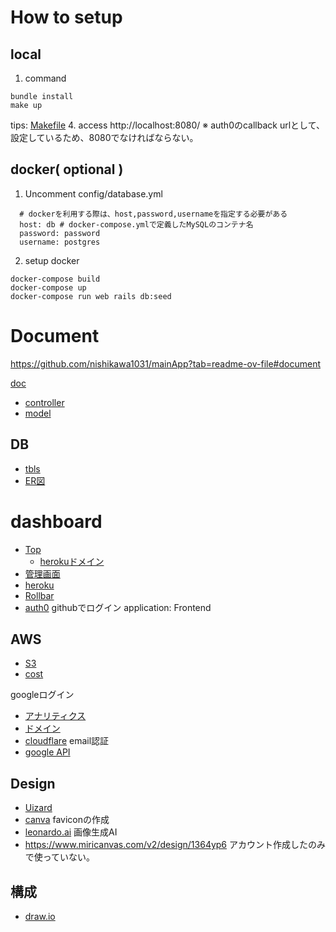 # How to setup
## local
1. command
```
bundle install
make up
```
tips: [Makefile](/Makefile)
4. access http://localhost:8080/
※ auth0のcallback urlとして、設定しているため、8080でなければならない。

## docker( optional )
1. Uncomment
config/database.yml
```
  # dockerを利用する際は、host,password,usernameを指定する必要がある
  host: db # docker-compose.ymlで定義したMySQLのコンテナ名
  password: password
  username: postgres
```
2. setup docker
```
docker-compose build
docker-compose up
docker-compose run web rails db:seed
```

# Document
https://github.com/nishikawa1031/mainApp?tab=readme-ov-file#document

[doc](/doc/)

* [controller](/doc/controllers_complete.svg)
* [model](/doc/models_complete.svg)

## DB
* [tbls](/doc/schema/README.md)
* [ER図](/erd.pdf)

# dashboard
* [Top](https://www.solution-hub.net/)
  * [herokuドメイン](https://main-app-1209-466d97d1a50c.herokuapp.com/)
* [管理画面](https://main-app-1209-466d97d1a50c.herokuapp.com/admin)
* [heroku](https://dashboard.heroku.com/apps)
* [Rollbar](https://rollbar.com/tatsunishitatsu/FirstProject/)
* [auth0](https://manage.auth0.com/dashboard/jp/dev-kg26mhb8w8f3va47/applications/hgwPE8X64zNuE6ohT8yLYftVuQkYyr7s/settings)
githubでログイン
application: Frontend

## AWS
* [S3](https://ap-northeast-1.console.aws.amazon.com/s3/home?region=ap-northeast-1#)
* [cost](https://us-east-1.console.aws.amazon.com/costmanagement/home?region=ap-northeast-1#/home)

googleログイン
* [アナリティクス](https://analytics.google.com/analytics/web/?authuser=0#/p347800174/reports/intelligenthome)
* [ドメイン](https://navi.onamae.com/domain/setting/renew/list)
* [cloudflare](https://dash.cloudflare.com/63c34c3c7777cf7a1862d682130b6293/solution-hub.net)
email認証
* [google API](https://console.cloud.google.com/apis/dashboard?project=cognito-341413)

## Design
* [Uizard](https://app.uizard.io/prototypes/BMmgKXWLm1fZ34V9yOe0)
* [canva](https://www.canva.com/)
faviconの作成
* [leonardo.ai](https://app.leonardo.ai/ai-generations)
画像生成AI
* https://www.miricanvas.com/v2/design/1364yp6
アカウント作成したのみで使っていない。

## 構成
* [draw.io](https://app.diagrams.net/#G1c-I8TScmMN83xNKbpS9RaoC_NS3x-6Zo#%7B%22pageId%22%3A%22TTj133cAQp3v-oLP87_n%22%7D)

